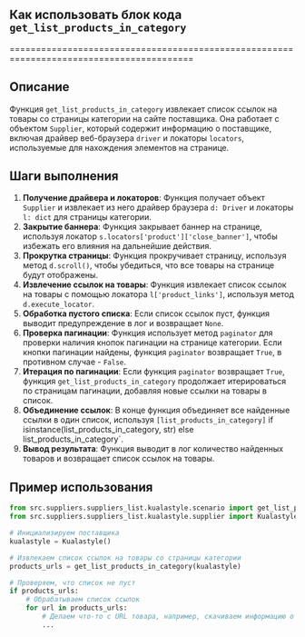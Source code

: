 ## Как использовать блок кода `get_list_products_in_category`
=========================================================================================

Описание
-------------------------
Функция `get_list_products_in_category` извлекает список ссылок на товары со страницы категории на сайте поставщика. Она работает с объектом `Supplier`, который содержит информацию о поставщике, включая драйвер веб-браузера `driver` и локаторы `locators`, используемые для нахождения элементов на странице.

Шаги выполнения
-------------------------
1. **Получение драйвера и локаторов**: Функция получает объект `Supplier` и извлекает из него драйвер браузера `d: Driver` и локаторы `l: dict` для страницы категории.
2. **Закрытие баннера**: Функция закрывает баннер на странице, используя локатор `s.locators['product']['close_banner']`, чтобы избежать его влияния на дальнейшие действия.
3. **Прокрутка страницы**: Функция прокручивает страницу, используя метод `d.scroll()`, чтобы убедиться, что все товары на странице будут отображены.
4. **Извлечение ссылок на товары**: Функция извлекает список ссылок на товары с помощью локатора `l['product_links']`, используя метод `d.execute_locator`.
5. **Обработка пустого списка**: Если список ссылок пуст, функция выводит предупреждение в лог и возвращает `None`.
6. **Проверка пагинации**: Функция использует метод `paginator` для проверки наличия кнопок пагинации на странице категории. Если кнопки пагинации найдены, функция `paginator` возвращает `True`, в противном случае - `False`.
7. **Итерация по пагинации**: Если функция `paginator` возвращает `True`, функция `get_list_products_in_category` продолжает итерироваться по страницам пагинации, добавляя новые ссылки на товары в список.
8. **Объединение ссылок**: В конце функция объединяет все найденные ссылки в один список, используя `[list_products_in_category]` if isinstance(list_products_in_category, str) else list_products_in_category`.
9. **Вывод результата**: Функция выводит в лог количество найденных товаров и возвращает список ссылок на товары.

Пример использования
-------------------------

```python
from src.suppliers.suppliers_list.kualastyle.scenario import get_list_products_in_category
from src.suppliers.suppliers_list.kualastyle.supplier import Kualastyle

# Инициализируем поставщика
kualastyle = Kualastyle()

# Извлекаем список ссылок на товары со страницы категории
products_urls = get_list_products_in_category(kualastyle)

# Проверяем, что список не пуст
if products_urls:
    # Обрабатываем список ссылок
    for url in products_urls:
        # Делаем что-то с URL товара, например, скачиваем информацию о товаре
        ...
```